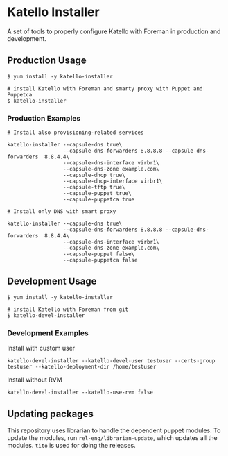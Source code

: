# Katello Installer

A set of tools to properly configure Katello with Foreman in production and development.

## Production Usage

```
$ yum install -y katello-installer

# install Katello with Foreman and smarty proxy with Puppet and Puppetca
$ katello-installer
```

### Production Examples

```
# Install also provisioning-related services

katello-installer --capsule-dns true\
                  --capsule-dns-forwarders 8.8.8.8 --capsule-dns-forwarders  8.8.4.4\
                  --capsule-dns-interface virbr1\
                  --capsule-dns-zone example.com\
                  --capsule-dhcp true\
                  --capsule-dhcp-interface virbr1\
                  --capsule-tftp true\
                  --capsule-puppet true\
                  --capsule-puppetca true

# Install only DNS with smart proxy

katello-installer --capsule-dns true\
                  --capsule-dns-forwarders 8.8.8.8 --capsule-dns-forwarders  8.8.4.4\
                  --capsule-dns-interface virbr1\
                  --capsule-dns-zone example.com\
                  --capsule-puppet false\
                  --capsule-puppetca false
```

## Development Usage

```
$ yum install -y katello-installer

# install Katello with Foreman from git
$ katello-devel-installer
```

### Development Examples

Install with custom user

```
katello-devel-installer --katello-devel-user testuser --certs-group testuser --katello-deployment-dir /home/testuser
```

Install without RVM

```
katello-devel-installer --katello-use-rvm false
```

## Updating packages

This repository uses librarian to handle the dependent puppet modules.
To update the modules, run `rel-eng/librarian-update`, which updates
all the modules. `tito` is used for doing the releases.
